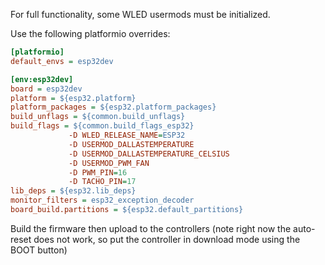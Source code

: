 
For full functionality, some WLED usermods must be initialized.

Use the following platformio overrides:

```ini
[platformio]
default_envs = esp32dev

[env:esp32dev]
board = esp32dev
platform = ${esp32.platform}
platform_packages = ${esp32.platform_packages}
build_unflags = ${common.build_unflags}
build_flags = ${common.build_flags_esp32}
             -D WLED_RELEASE_NAME=ESP32
             -D USERMOD_DALLASTEMPERATURE
             -D USERMOD_DALLASTEMPERATURE_CELSIUS
             -D USERMOD_PWM_FAN
             -D PWM_PIN=16
             -D TACHO_PIN=17
lib_deps = ${esp32.lib_deps}
monitor_filters = esp32_exception_decoder
board_build.partitions = ${esp32.default_partitions}
```

Build the firmware then upload to the controllers (note right now the auto-reset does not work, so put the controller in download mode using the BOOT button)
